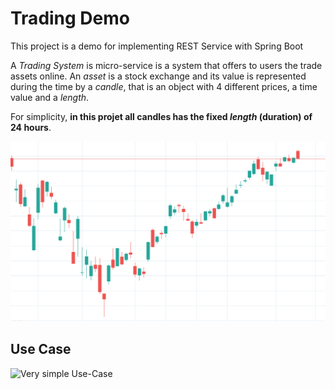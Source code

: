 # Trading Demo

This project is a demo for implementing REST Service with Spring Boot

A _Trading System_ is micro-service is a system that offers to users the trade assets online.
An _asset_ is a stock exchange and its value is represented during the time by a _candle_, 
that is an object with 4 different prices, a time value and a _length_.

For simplicity, **in this projet all candles has the fixed _length_ (duration) of 24 hours**.

![Example of candles](https://github.com/madamadore/trading-demo/blob/master/images/candle-sample.png?raw=true)

## Use Case

![Very simple Use-Case](https://github.com/madamadore/trading-demo/blob/master/use-case.png?raw=true)